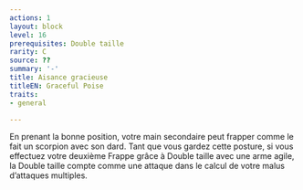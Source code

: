 ```yaml
---
actions: 1
layout: block
level: 16
prerequisites: Double taille
rarity: C
source: ??
summary: '-'
title: Aisance gracieuse
titleEN: Graceful Poise
traits:
- general

---
```


<p>En prenant la bonne position, votre main secondaire peut frapper comme le fait un scorpion avec son dard. Tant que vous gardez cette posture, si vous effectuez votre deuxième Frappe grâce à Double taille avec une arme agile, la Double taille compte comme une attaque dans le calcul de votre malus d’attaques multiples.</p>